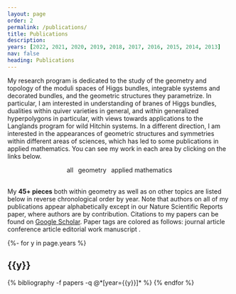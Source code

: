 ```yaml
---
layout: page
order: 2
permalink: /publications/
title: Publications
description: 
years: [2022, 2021, 2020, 2019, 2018, 2017, 2016, 2015, 2014, 2013]
nav: false
heading: Publications
---
```


<!-- _pages/publications.md -->

<script>
function filterSubject(filter) {
  var list = document.getElementById("publicationList");
  var rows = list.getElementsByClassName("row");
  
  // Loop through all rows, hide those which don't match the selected filter
  for (i = 0; i < rows.length; i++) {
    var abbr = rows[i].getElementsByClassName("abbr")[0];
    if (abbr) {
      var txtValue = abbr.textContent || abbr.innerText;
      if (txtValue.indexOf(filter) > -1) {
        rows[i].style.display = "";
      } else {
        rows[i].style.display = "none";
      }
    }
  }
  
  // Loop through all sections, hide those which are empty
  var years = list.getElementsByClassName("year");
  for (i = 0; i < years.length; i++) {
    var count = 0;
    for (j = 0; j < rows.length; j++) {
	  var section_tag = rows[j].getElementsByClassName("section-tag")[0];
	  if (section_tag.textContent == years[i].textContent && rows[j].style.display == "") { count++; }
	}
	if (count != 0) {
	  years[i].style.display = "";
	} else {
	  years[i].style.display = "none";
	}
  }
}
</script>





My research program is dedicated to the study of the geometry and topology of the moduli spaces of Higgs bundles, integrable systems and decorated bundles, and the geometric structures they parametrize.   In particular, I am interested in understanding  of branes of Higgs bundles,  dualities within quiver varieties in general, and within generalized hyperpolygons in particular, with views towards applications to the Langlands program for wild Hitchin systems. In a different direction, I am interested in the appearances  of  geometric structures and symmetries within different areas of sciences, which has led to some publications in applied mathematics. You can see my work in each area by clicking on the links below. 

<center>
<abbr class="{{site.data.badge_colors['darkgrey']}}" onclick="filterSubject('')" style="cursor: pointer;">all</abbr>&ensp;
<abbr class="{{site.data.badge_colors['darkgrey']}}" onclick="filterSubject('geometery')" style="cursor: pointer;">geometry</abbr>&ensp;
<abbr class="{{site.data.badge_colors['darkgrey']}}" onclick="filterSubject('applied')" style="cursor: pointer;">applied mathematics</abbr>
</center>

<br>


My <b>45+ pieces</b> both within geometry as well as on other topics are listed below in reverse chronological order by year. Note that authors on all of my publications appear alphabetically except in our Nature Scientific Reports paper, where authors are by contribution.
Citations to my papers can be found on <a href="https://scholar.google.com/citations?user=5cLd6dIAAAAJ&hl=en">Google Scholar</a>.
Paper tags are colored as follows:
<span class="badge badge-danger">journal article</span> <span class="badge badge-primary">conference article</span> <span class="badge badge-warning">editorial work</span> <span class="badge badge-light">manuscript</span> .

<div id="publicationList" class="publications">
 
{%- for y in page.years %}
  <h2 class="year">{{y}}</h2>
  {% bibliography -f papers -q @*[year={{y}}]* %}
{% endfor %}

</div>
